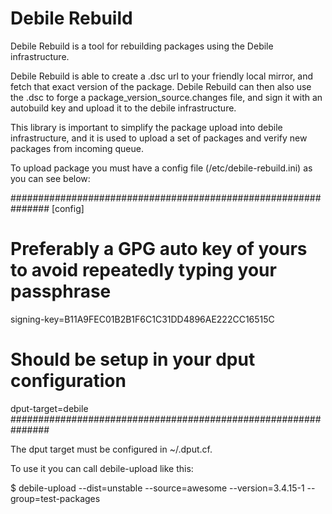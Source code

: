 Debile Rebuild
==============

Debile Rebuild is a tool for rebuilding packages using the Debile
infrastructure.

Debile Rebuild is able to create a .dsc url to your friendly local mirror, and
fetch that exact version of the package. Debile Rebuild can then also use the
.dsc to forge a package_version_source.changes file, and sign it with an
autobuild key and upload it to the debile infrastructure.

This library is important to simplify the package upload into debile
infrastructure, and it is used to upload a set of packages and verify new
packages from incoming queue.

To upload package you must have a config file (/etc/debile-rebuild.ini) as you
can see below:

###############################################################
[config]
# Preferably a GPG auto key of yours to avoid repeatedly typing your passphrase
signing-key=B11A9FEC01B2B1F6C1C31DD4896AE222CC16515C
# Should be setup in your dput configuration
dput-target=debile
###############################################################

The dput target must be configured in ~/.dput.cf.

To use it you can call debile-upload like this:

$ debile-upload --dist=unstable --source=awesome --version=3.4.15-1 --group=test-packages
